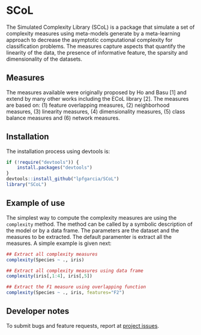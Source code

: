# SCoL

The Simulated Complexity Library (SCoL) is a package that simulate a set of complexity measures using meta-models generate by a meta-learning approach to decrease the asymptotic computational complexity for classification problems. The measures capture  aspects that quantify the linearity of the data, the presence of informative feature, the sparsity and dimensionality of the datasets. 

## Measures

The measures available were originally proposed by Ho and Basu [1] and extend by many other works including the ECoL library [2]. The measures are based on: (1) feature overlapping measures, (2) neighborhood measures, (3) linearity measures, (4) dimensionality measures, (5) class balance measures and (6) network measures.
  
## Installation

The installation process using devtools is:

```r
if (!require("devtools")) {
    install.packages("devtools")
}
devtools::install_github("lpfgarcia/SCoL")
library("SCoL")
```

## Example of use

The simplest way to compute the complexity measures are using the `complexity` method. The method can be called by a symbolic description of the model or by a data frame. The parameters are the dataset and the measures to be extracted. The default paramenter is extract all the measures. A simple example is given next:

```r
## Extract all complexity measures 
complexity(Species ~ ., iris)

## Extract all complexity measures using data frame
complexity(iris[,1:4], iris[,5])

## Extract the F1 measure using overlapping function
complexity(Species ~ ., iris, features="F2")
```

## Developer notes

To submit bugs and feature requests, report at [project issues](https://github.com/lpfgarcia/SCoL/issues).
